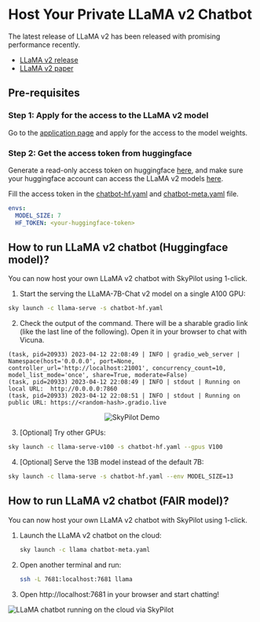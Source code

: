 # Host Your Private LLaMA v2 Chatbot

The latest release of LLaMA v2 has been released with promising performance recently.

* [LLaMA v2 release](https://github.com/facebookresearch/llama/tree/main)
* [LLaMA v2 paper](https://ai.meta.com/research/publications/llama-2-open-foundation-and-fine-tuned-chat-models/)


## Pre-requisites

###  Step 1: Apply for the access to the LLaMA v2 model

Go to the [application page](https://ai.meta.com/resources/models-and-libraries/llama-downloads/) and apply for the access to the model weights.


### Step 2: Get the access token from huggingface

Generate a read-only access token on huggingface [here](https://huggingface.co/settings/token), and make sure your huggingface account can access the LLaMA v2 models [here](https://huggingface.co/meta-llama/Llama-2-7b-chat/tree/main).

Fill the access token in the [chatbot-hf.yaml](chatbot-hf.yaml) and [chatbot-meta.yaml](chatbot-meta.yaml) file.
```yaml
envs:
  MODEL_SIZE: 7
  HF_TOKEN: <your-huggingface-token>
```


## How to run LLaMA v2 chatbot (Huggingface model)?

You can now host your own LLaMA v2 chatbot with SkyPilot using 1-click.

1. Start the serving the LLaMA-7B-Chat v2 model on a single A100 GPU:
```bash
sky launch -c llama-serve -s chatbot-hf.yaml
```
2. Check the output of the command. There will be a sharable gradio link (like the last line of the following). Open it in your browser to chat with Vicuna.
```
(task, pid=20933) 2023-04-12 22:08:49 | INFO | gradio_web_server | Namespace(host='0.0.0.0', port=None, controller_url='http://localhost:21001', concurrency_count=10, model_list_mode='once', share=True, moderate=False)
(task, pid=20933) 2023-04-12 22:08:49 | INFO | stdout | Running on local URL:  http://0.0.0.0:7860
(task, pid=20933) 2023-04-12 22:08:51 | INFO | stdout | Running on public URL: https://<random-hash>.gradio.live
```

<p align="center">
  <img src="https://imgur.com/l5QX7D3.gif" alt="SkyPilot Demo"/>
</p>

3. [Optional] Try other GPUs:
```bash
sky launch -c llama-serve-v100 -s chatbot-hf.yaml --gpus V100
```

4. [Optional] Serve the 13B model instead of the default 7B:
```bash
sky launch -c llama-serve -s chatbot-hf.yaml --env MODEL_SIZE=13
```


## How to run LLaMA v2 chatbot (FAIR model)?

You can now host your own LLaMA v2 chatbot with SkyPilot using 1-click.


1. Launch the LLaMA v2 chatbot on the cloud:

    ```bash
    sky launch -c llama chatbot-meta.yaml
    ```

2. Open another terminal and run:

    ```bash
    ssh -L 7681:localhost:7681 llama
    ```

3. Open http://localhost:7681 in your browser and start chatting!
<img src="https://imgur.com/Ay8sDhG.png" alt="LLaMA chatbot running on the cloud via SkyPilot"/>


